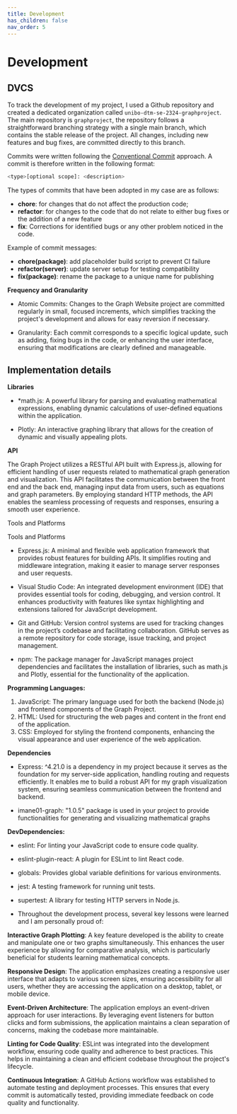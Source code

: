 ```yaml
---
title: Development
has_children: false
nav_order: 5
---
```


# Development

## DVCS
To track the development of my project, I used a Github repository and created a dedicated organization called `unibo-dtm-se-2324-graphproject`. The main repository is `graphproject`, the repository follows a straightforward branching strategy with a single main branch, which contains the stable release of the project. All changes, including new features and bug fixes, are committed directly to this branch.

Commits were written following the [Conventional Commit](https://www.conventionalcommits.org/en/v1.0.0/) approach. A commit is therefore written in the following format:

```bash
<type>[optional scope]: <description>
```

The types of commits that have been adopted in my case are as follows:

- **chore**: for changes that do not affect the production code;
- **refactor**: for changes to the code that do not relate to either bug fixes or the addition of a new feature 
- **fix**: Corrections for identified bugs or any other problem noticed in the code.

Example of commit messages:

- **chore(package)**: add placeholder build script to prevent CI failure
- **refactor(server)**: update server setup for testing compatibility
- **fix(package)**: rename the package to a unique name for publishing

**Frequency and Granularity**

- Atomic Commits: Changes to the Graph Website project are committed regularly in small, focused increments, which simplifies tracking the project's development and allows for easy reversion if necessary.

- Granularity: Each commit corresponds to a specific logical update, such as adding, fixing bugs in the code, or enhancing the user interface, ensuring that modifications are clearly defined and manageable.

## Implementation details

**Libraries**

- *math.js: A powerful library for parsing and evaluating mathematical expressions, enabling dynamic calculations of user-defined equations within the application.

- Plotly: An interactive graphing library that allows for the creation of dynamic and visually appealing plots.

**API**

The Graph Project utilizes a RESTful API built with Express.js, allowing for efficient handling of user requests related to mathematical graph generation and visualization. This API facilitates the communication between the front end and the back end, managing input data from users, such as equations and graph parameters. By employing standard HTTP methods, the API enables the seamless processing of requests and responses, ensuring a smooth user experience. 

Tools and Platforms 

Tools and Platforms

- Express.js: A minimal and flexible web application framework that provides robust features for building APIs. It simplifies routing and middleware integration, making it easier to manage server responses and user requests.

- Visual Studio Code:
An integrated development environment (IDE) that provides essential tools for coding, debugging, and version control. It enhances productivity with features like syntax highlighting and extensions tailored for JavaScript development.

- Git and GitHub:
Version control systems are used for tracking changes in the project’s codebase and facilitating collaboration. GitHub serves as a remote repository for code storage, issue tracking, and project management.

- npm:
The package manager for JavaScript manages project dependencies and facilitates the installation of libraries, such as math.js and Plotly, essential for the functionality of the application.

**Programming Languages:**

1. JavaScript: The primary language used for both the backend (Node.js) and frontend components of the Graph Project.
2. HTML: Used for structuring the web pages and content in the front end of the application.
3. CSS: Employed for styling the frontend components, enhancing the visual appearance and user experience of the web application.

**Dependencies**

- Express: ^4.21.0 is a dependency in my project because it serves as the foundation for my server-side application, handling routing and requests efficiently. It enables me to build a robust API for my graph visualization system, ensuring seamless communication between the frontend and backend.

- imane01-graph:  "1.0.5"  package is used in your project to provide functionalities for generating and visualizing mathematical graphs

**DevDependencies:**

- eslint: For linting your JavaScript code to ensure code quality.
- eslint-plugin-react: A plugin for ESLint to lint React code.
- globals: Provides global variable definitions for various environments.
- jest: A testing framework for running unit tests.
- supertest: A library for testing HTTP servers in Node.js.

- Throughout the development process, several key lessons were learned and I am personally proud of:

**Interactive Graph Plotting**: A key feature developed is the ability to create and manipulate one or two graphs simultaneously. This enhances the user experience by allowing for comparative analysis, which is particularly beneficial for students learning mathematical concepts.

**Responsive Design**: The application emphasizes creating a responsive user interface that adapts to various screen sizes, ensuring accessibility for all users, whether they are accessing the application on a desktop, tablet, or mobile device.

**Event-Driven Architecture**: The application employs an event-driven approach for user interactions. By leveraging event listeners for button clicks and form submissions, the application maintains a clean separation of concerns, making the codebase more maintainable.

**Linting for Code Quality**: ESLint was integrated into the development workflow, ensuring code quality and adherence to best practices. This helps in maintaining a clean and efficient codebase throughout the project's lifecycle.

**Continuous Integration**: A GitHub Actions workflow was established to automate testing and deployment processes. This ensures that every commit is automatically tested, providing immediate feedback on code quality and functionality.





